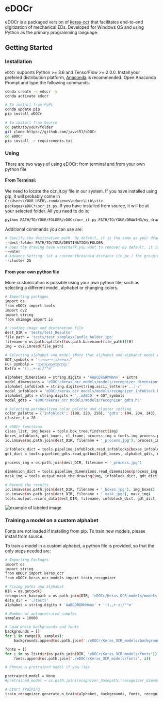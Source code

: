 # eDOCr

eDOCr is a packaged version of [keras-ocr](https://github.com/faustomorales/keras-ocr) that facilitates end-to-end digitization of mechanical EDs. Developed for Windows OS and using Python as the primary programming language.

## Getting Started

### Installation

`eDOCr` supports Python >= 3.6 and TensorFlow >= 2.0.0.
Install your prefered distribution platform, [Anaconda](https://www.anaconda.com/products/distribution) is recommended.
Open Anaconda Prompt and type the following commands:


```bash
conda create -n edocr -y
conda activate edocr

# To install from PyPi
conda update pip
pip install eDOCr

# To install from Source
cd path/to/your/folder
git clone https://github.com/javvi51/eDOCr
cd eDOCr
pip install -r requirements.txt
```

### Using 

There are two ways of using eDOCr: from terminal and from your own python file.

#### From Terminal:

We need to locate the ocr_it.py file in our system. If you have installed using pip, it will probably come in ```C:\Users\YOUR_USER\.conda\envs\edocr\Lib\site-packages\eDOCr\ocr_it.py```. If you have installed from source, it will be at your selected folder. All you need to do is:

```bash
python PATH/TO/YOUR/FOLDER/eDOCr/ocr_it.py PATH/TO/YOUR/DRAWING/my_drawing.pdf

```

Additional commands you can use are:

```bash
# Specify the destination path. By default, it is the same as your drawing.
--dest-folder PATH/TO/YOUR/DESTINATION/FOLDER
# Does the drawing have watermark you want to remove? By default, it is not considered.
--water
# Advance Setting: Set a custom threshold distance (in px.) for grouping detections. Default is 20px.
--cluster 25
```

#### From your own python file

More customization is possible using your own python file, such as selecting a different model, alphabet or changing colors.

```bash
# Importing packages
import os
from eDOCr import tools
import cv2
import string
from skimage import io

# Loading image and destination file
dest_DIR = 'tests/test_Results'
file_path = 'tests/test_samples/Candle_holder.jpg'
filename = os.path.splitext(os.path.basename(file_path))[0]
img = cv2.imread(file_path)

# Selecting alphabet and model (Note that alphabet and alphabet model need to match)
GDT_symbols = '⏤⏥○⌭⌒⌓⏊∠⫽⌯⌖◎↗⌰'
FCF_symbols = 'ⒺⒻⓁⓂⓅⓈⓉⓊ'
Extra = '(),.+-±:/°"⌀'

alphabet_dimensions = string.digits + 'AaBCDRGHhMmnx' + Extra
model_dimensions = 'eDOCr/keras_ocr_models/models/recognizer_dimensions.h5'
alphabet_infoblock = string.digits+string.ascii_letters+',.:-/'
model_infoblock = 'eDOCr/keras_ocr_models/models/recognizer_infoblock.h5'
alphabet_gdts = string.digits + ',.⌀ABCD' + GDT_symbols
model_gdts = 'eDOCr/keras_ocr_models/models/recognizer_gdts.h5'

# Selecting personalized color palette and cluster setting
color_palette = {'infoblock': (180, 220, 250), 'gdts': (94, 204, 243), 'dimensions': (93, 206, 175), 'frame': (167, 234, 82), 'flag': (241, 65, 36)}
cluster_t = 20

# eDOCr functions
class_list, img_boxes = tools.box_tree.findrect(img)
boxes_infoblock, gdt_boxes, cl_frame, process_img = tools.img_process.process_rect(class_list, img)
io.imsave(os.path.join(dest_DIR, filename + '_process.jpg'), process_img)

infoblock_dict = tools.pipeline_infoblock.read_infoblocks(boxes_infoblock, img, alphabet_infoblock, model_infoblock)
gdt_dict = tools.pipeline_gdts.read_gdtbox1(gdt_boxes, alphabet_gdts, model_gdts, alphabet_dimensions, model_dimensions)
 
process_img = os.path.join(dest_DIR, filename + '_process.jpg')

dimension_dict = tools.pipeline_dimensions.read_dimensions(process_img, alphabet_dimensions, model_dimensions, cluster_t)
mask_img = tools.output.mask_the_drawing(img, infoblock_dict, gdt_dict, dimension_dict, cl_frame, color_palette)

# Record the results
io.imsave(os.path.join(dest_DIR, filename + '_boxes.jpg'), img_boxes)
io.imsave(os.path.join(dest_DIR, filename + '_mask.jpg'), mask_img)
tools.output.record_data(dest_DIR, filename, infoblock_dict, gdt_dict, dimension_dict)
```
![example of labeled image](https://github.com/javvi51/eDOCr/blob/master/tests/test_Results/Candle_holder_mask.jpg)
### Training a model on a custom alphabet
Fonts are not loaded if installing from pip. To train new models, please install from source.

To train a model in a custom alphabet, a python file is provided, so that the only steps needed are:


```bash
# Importing Packages
import os
import string
from eDOCr import keras_ocr
from eDOCr.keras_ocr_models import train_recognizer

# Fixing paths and alphabet
DIR = os.getcwd()
recognizer_basepath = os.path.join(DIR, 'eDOCr/Keras_OCR_models/models')
data_dir = './tests'
alphabet = string.digits + 'AaBCDRGHhMmnx' + '().,+-±:/°"⌀'

# Number of autogenerated samples
samples = 10000

# Load white backgrounds and fonts
backgrounds = []
for i in range(0, samples):
    backgrounds.append(os.path.join('./eDOCr/Keras_OCR_models/backgrounds/0.jpg'))

fonts = []
for i in os.listdir(os.path.join(DIR, 'eDOCr/Keras_OCR_models/fonts')):
    fonts.append(os.path.join('./eDOCr/Keras_OCR_models/fonts', i))

# Choose a pretrained model if you like

pretrained_model = None 
#pretrained_model = os.path.join(recognizer_basepath,'recognizer_dimensions.h5')

# Start Training 
train_recognizer.generate_n_train(alphabet, backgrounds, fonts, recognizer_basepath=recognizer_basepath, pretrained_model=pretrained_model)
```

